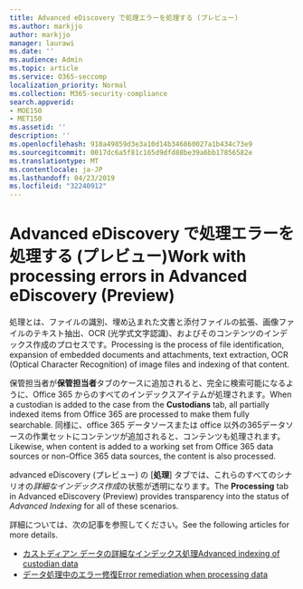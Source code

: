 ```yaml
---
title: Advanced eDiscovery で処理エラーを処理する (プレビュー)
ms.author: markjjo
author: markjjo
manager: laurawi
ms.date: ''
ms.audience: Admin
ms.topic: article
ms.service: O365-seccomp
localization_priority: Normal
ms.collection: M365-security-compliance
search.appverid:
- MOE150
- MET150
ms.assetid: ''
description: ''
ms.openlocfilehash: 918a49859d3e3a10d14b346860027a1b434c73e9
ms.sourcegitcommit: 0017dc6a5f81c165d9dfd88be39a6bb17856582e
ms.translationtype: MT
ms.contentlocale: ja-JP
ms.lasthandoff: 04/23/2019
ms.locfileid: "32240912"
---
```

# <a name="work-with-processing-errors-in-advanced-ediscovery-preview"></a><span data-ttu-id="452c8-102">Advanced eDiscovery で処理エラーを処理する (プレビュー)</span><span class="sxs-lookup"><span data-stu-id="452c8-102">Work with processing errors in Advanced eDiscovery (Preview)</span></span>

<span data-ttu-id="452c8-103">処理とは、ファイルの識別、埋め込まれた文書と添付ファイルの拡張、画像ファイルのテキスト抽出、OCR (光学式文字認識)、およびそのコンテンツのインデックス作成のプロセスです。</span><span class="sxs-lookup"><span data-stu-id="452c8-103">Processing is the process of file identification, expansion of embedded documents and attachments, text extraction, OCR (Optical Character Recognition) of image files and indexing of that content.</span></span>  

<span data-ttu-id="452c8-104">保管担当者が**保管担当者**タブのケースに追加されると、完全に検索可能になるように、Office 365 からのすべてのインデックスアイテムが処理されます。</span><span class="sxs-lookup"><span data-stu-id="452c8-104">When a custodian is added to the case from the **Custodians** tab, all partially indexed items from Office 365 are processed to make them fully searchable.</span></span>  <span data-ttu-id="452c8-105">同様に、office 365 データソースまたは office 以外の365データソースの作業セットにコンテンツが追加されると、コンテンツも処理されます。</span><span class="sxs-lookup"><span data-stu-id="452c8-105">Likewise, when content is added to a working set from Office 365 data sources or non-Office 365 data sources, the content is also processed.</span></span>

<span data-ttu-id="452c8-106">advanced eDiscovery (プレビュー) の [**処理**] タブでは、これらのすべてのシナリオの*詳細なインデックス作成*の状態が透明になります。</span><span class="sxs-lookup"><span data-stu-id="452c8-106">The **Processing** tab in Advanced eDiscovery (Preview) provides transparency into the status of *Advanced Indexing* for all of these scenarios.</span></span>

<span data-ttu-id="452c8-107">詳細については、次の記事を参照してください。</span><span class="sxs-lookup"><span data-stu-id="452c8-107">See the following articles for more details.</span></span>

- [<span data-ttu-id="452c8-108">カストディアン データの詳細なインデックス処理</span><span class="sxs-lookup"><span data-stu-id="452c8-108">Advanced indexing of custodian data</span></span>](indexing-custodian-data.md)
- [<span data-ttu-id="452c8-109">データ処理中のエラー修復</span><span class="sxs-lookup"><span data-stu-id="452c8-109">Error remediation when processing data</span></span>](error-remediation.md)
